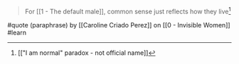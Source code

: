 > For [[1 - The default male]], common sense just reflects how they live[^1]

#quote (paraphrase) by [[Caroline Criado Perez]] on [[0 - Invisible Women]] #learn

[^1]: [["I am normal" paradox  - not official name]]
